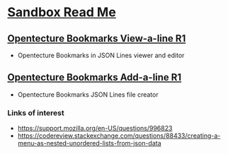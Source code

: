 # [Sandbox Read Me]( index.html )


## [Opentecture Bookmarks View-a-line R1]( view-a-line-bookmarks.html )

* Opentecture Bookmarks in JSON Lines viewer and editor

## [Opentecture Bookmarks Add-a-line R1]( add-a-line-bookmarks.html )

* Opentecture Bookmarks JSON Lines file creator


### Links of interest

* https://support.mozilla.org/en-US/questions/996823
* https://codereview.stackexchange.com/questions/88433/creating-a-menu-as-nested-unordered-lists-from-json-data


